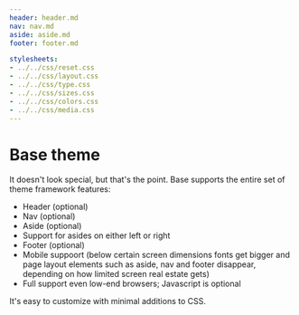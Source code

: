 ```yaml
---
header: header.md
nav: nav.md
aside: aside.md
footer: footer.md

stylesheets:
- ../../css/reset.css
- ../../css/layout.css
- ../../css/type.css
- ../../css/sizes.css
- ../../css/colors.css
- ../../css/media.css
---
```


# Base theme

It doesn't look special, but that's the point. Base supports the
entire set of theme framework features:

* Header (optional)
* Nav (optional)
* Aside (optional)
* Support for asides on either left or right
* Footer (optional)
* Mobile suppoort (below certain screen dimensions fonts get bigger
and page layout elements such as aside, nav and footer disappear, 
depending on how limited screen real estate gets)
* Full support even low-end browsers; Javascript is optional


It's easy to customize with minimal additions to CSS.

